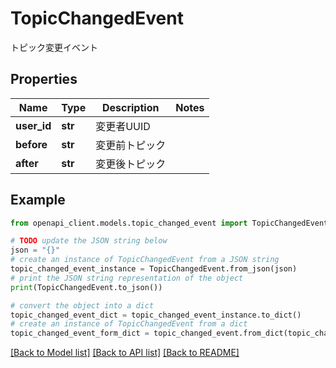 # TopicChangedEvent

トピック変更イベント

## Properties

Name | Type | Description | Notes
------------ | ------------- | ------------- | -------------
**user_id** | **str** | 変更者UUID | 
**before** | **str** | 変更前トピック | 
**after** | **str** | 変更後トピック | 

## Example

```python
from openapi_client.models.topic_changed_event import TopicChangedEvent

# TODO update the JSON string below
json = "{}"
# create an instance of TopicChangedEvent from a JSON string
topic_changed_event_instance = TopicChangedEvent.from_json(json)
# print the JSON string representation of the object
print(TopicChangedEvent.to_json())

# convert the object into a dict
topic_changed_event_dict = topic_changed_event_instance.to_dict()
# create an instance of TopicChangedEvent from a dict
topic_changed_event_form_dict = topic_changed_event.from_dict(topic_changed_event_dict)
```
[[Back to Model list]](../README.md#documentation-for-models) [[Back to API list]](../README.md#documentation-for-api-endpoints) [[Back to README]](../README.md)



